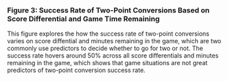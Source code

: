 <br> <br>

### Figure 3: Success Rate of Two-Point Conversions Based on Score Differential and Game Time Remaining

This figure explores the how the success rate of two-point conversions
varies on score diffential and minutes remaining in the game, which are
two commonly use predictors to decide whether to go for two or not. The
success rate hovers around 50% across all score differentials and
minutes remaining in the game, which shows that game situations are not
great predictors of two-point conversion success rate.
